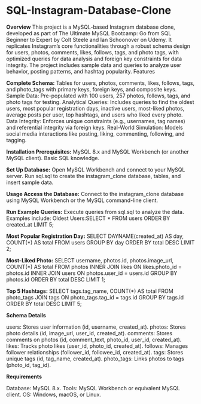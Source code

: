 # SQL-Instagram-Database-Clone

**Overview**
This project is a MySQL-based Instagram database clone, developed as part of The Ultimate MySQL Bootcamp: Go from SQL Beginner to Expert by Colt Steele and Ian Schoonover on Udemy. It replicates Instagram’s core functionalities through a robust schema design for users, photos, comments, likes, follows, tags, and photo tags, with optimized queries for data analysis and foreign key constraints for data integrity. The project includes sample data and queries to analyze user behavior, posting patterns, and hashtag popularity.
Features

**Complete Schema:** Tables for users, photos, comments, likes, follows, tags, and photo_tags with primary keys, foreign keys, and composite keys.
Sample Data: Pre-populated with 100 users, 257 photos, follows, tags, and photo tags for testing.
Analytical Queries: Includes queries to find the oldest users, most popular registration days, inactive users, most-liked photos, average posts per user, top hashtags, and users who liked every photo.
Data Integrity: Enforces unique constraints (e.g., usernames, tag names) and referential integrity via foreign keys.
Real-World Simulation: Models social media interactions like posting, liking, commenting, following, and tagging.

**Installation
Prerequisites:**
MySQL 8.x and MySQL Workbench (or another MySQL client).
Basic SQL knowledge.

**Set Up Database:**
Open MySQL Workbench and connect to your MySQL server.
Run sql.sql to create the instagram_clone database, tables, and insert sample data.

**Usage
Access the Database:**
Connect to the instagram_clone database using MySQL Workbench or the MySQL command-line client.


**Run Example Queries:**
Execute queries from sql.sql to analyze the data. Examples include:
Oldest Users:SELECT * FROM users ORDER BY created_at LIMIT 5;


**Most Popular Registration Day:** SELECT DAYNAME(created_at) AS day, COUNT(*) AS total
FROM users GROUP BY day ORDER BY total DESC LIMIT 2;


**Most-Liked Photo:** SELECT username, photos.id, photos.image_url, COUNT(*) AS total
FROM photos
INNER JOIN likes ON likes.photo_id = photos.id
INNER JOIN users ON photos.user_id = users.id
GROUP BY photos.id ORDER BY total DESC LIMIT 1;


**Top 5 Hashtags:** SELECT tags.tag_name, COUNT(*) AS total
FROM photo_tags JOIN tags ON photo_tags.tag_id = tags.id
GROUP BY tags.id ORDER BY total DESC LIMIT 5;


**Schema Details**

users: Stores user information (id, username, created_at).
photos: Stores photo details (id, image_url, user_id, created_at).
comments: Stores comments on photos (id, comment_text, photo_id, user_id, created_at).
likes: Tracks photo likes (user_id, photo_id, created_at).
follows: Manages follower relationships (follower_id, followee_id, created_at).
tags: Stores unique tags (id, tag_name, created_at).
photo_tags: Links photos to tags (photo_id, tag_id).

**Requirements**

Database: MySQL 8.x.
Tools: MySQL Workbench or equivalent MySQL client.
OS: Windows, macOS, or Linux.




